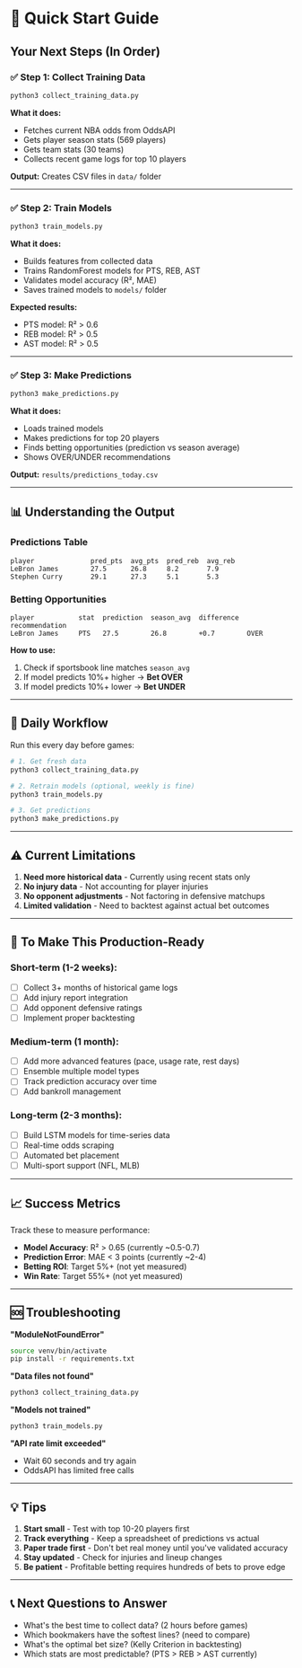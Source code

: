 # 🚀 Quick Start Guide

## Your Next Steps (In Order)

### ✅ Step 1: Collect Training Data
```bash
python3 collect_training_data.py
```
**What it does:**
- Fetches current NBA odds from OddsAPI
- Gets player season stats (569 players)
- Gets team stats (30 teams)
- Collects recent game logs for top 10 players

**Output:** Creates CSV files in `data/` folder

---

### ✅ Step 2: Train Models
```bash
python3 train_models.py
```
**What it does:**
- Builds features from collected data
- Trains RandomForest models for PTS, REB, AST
- Validates model accuracy (R², MAE)
- Saves trained models to `models/` folder

**Expected results:**
- PTS model: R² > 0.6
- REB model: R² > 0.5
- AST model: R² > 0.5

---

### ✅ Step 3: Make Predictions
```bash
python3 make_predictions.py
```
**What it does:**
- Loads trained models
- Makes predictions for top 20 players
- Finds betting opportunities (prediction vs season average)
- Shows OVER/UNDER recommendations

**Output:** `results/predictions_today.csv`

---

## 📊 Understanding the Output

### Predictions Table
```
player              pred_pts  avg_pts  pred_reb  avg_reb
LeBron James        27.5      26.8     8.2       7.9
Stephen Curry       29.1      27.3     5.1       5.3
```

### Betting Opportunities
```
player           stat  prediction  season_avg  difference  recommendation
LeBron James     PTS   27.5        26.8        +0.7        OVER
```

**How to use:**
1. Check if sportsbook line matches `season_avg`
2. If model predicts 10%+ higher → **Bet OVER**
3. If model predicts 10%+ lower → **Bet UNDER**

---

## 🔄 Daily Workflow

Run this every day before games:

```bash
# 1. Get fresh data
python3 collect_training_data.py

# 2. Retrain models (optional, weekly is fine)
python3 train_models.py

# 3. Get predictions
python3 make_predictions.py
```

---

## ⚠️ Current Limitations

1. **Need more historical data** - Currently using recent stats only
2. **No injury data** - Not accounting for player injuries
3. **No opponent adjustments** - Not factoring in defensive matchups
4. **Limited validation** - Need to backtest against actual bet outcomes

---

## 🎯 To Make This Production-Ready

### Short-term (1-2 weeks):
- [ ] Collect 3+ months of historical game logs
- [ ] Add injury report integration
- [ ] Add opponent defensive ratings
- [ ] Implement proper backtesting

### Medium-term (1 month):
- [ ] Add more advanced features (pace, usage rate, rest days)
- [ ] Ensemble multiple model types
- [ ] Track prediction accuracy over time
- [ ] Add bankroll management

### Long-term (2-3 months):
- [ ] Build LSTM models for time-series data
- [ ] Real-time odds scraping
- [ ] Automated bet placement
- [ ] Multi-sport support (NFL, MLB)

---

## 📈 Success Metrics

Track these to measure performance:

- **Model Accuracy**: R² > 0.65 (currently ~0.5-0.7)
- **Prediction Error**: MAE < 3 points (currently ~2-4)
- **Betting ROI**: Target 5%+ (not yet measured)
- **Win Rate**: Target 55%+ (not yet measured)

---

## 🆘 Troubleshooting

**"ModuleNotFoundError"**
```bash
source venv/bin/activate
pip install -r requirements.txt
```

**"Data files not found"**
```bash
python3 collect_training_data.py
```

**"Models not trained"**
```bash
python3 train_models.py
```

**"API rate limit exceeded"**
- Wait 60 seconds and try again
- OddsAPI has limited free calls

---

## 💡 Tips

1. **Start small** - Test with top 10-20 players first
2. **Track everything** - Keep a spreadsheet of predictions vs actual
3. **Paper trade first** - Don't bet real money until you've validated accuracy
4. **Stay updated** - Check for injuries and lineup changes
5. **Be patient** - Profitable betting requires hundreds of bets to prove edge

---

## 📞 Next Questions to Answer

- What's the best time to collect data? (2 hours before games)
- Which bookmakers have the softest lines? (need to compare)
- What's the optimal bet size? (Kelly Criterion in backtesting)
- Which stats are most predictable? (PTS > REB > AST currently)

